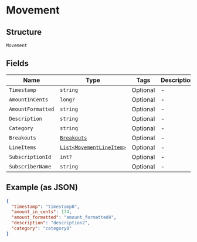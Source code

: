 
# Movement

## Structure

`Movement`

## Fields

| Name | Type | Tags | Description |
|  --- | --- | --- | --- |
| `Timestamp` | `string` | Optional | - |
| `AmountInCents` | `long?` | Optional | - |
| `AmountFormatted` | `string` | Optional | - |
| `Description` | `string` | Optional | - |
| `Category` | `string` | Optional | - |
| `Breakouts` | [`Breakouts`](../../doc/models/breakouts.md) | Optional | - |
| `LineItems` | [`List<MovementLineItem>`](../../doc/models/movement-line-item.md) | Optional | - |
| `SubscriptionId` | `int?` | Optional | - |
| `SubscriberName` | `string` | Optional | - |

## Example (as JSON)

```json
{
  "timestamp": "timestamp0",
  "amount_in_cents": 174,
  "amount_formatted": "amount_formatted4",
  "description": "description2",
  "category": "category0"
}
```

